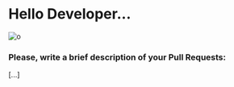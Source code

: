 # Hello Developer...

![o](https://media.tenor.co/images/b7957d24a0fb1ddf98a4fb5876e1e76b/tenor.gif)

<!-- remove ### items and gif above -->

### Please, write a brief description of your Pull Requests:

[...]
